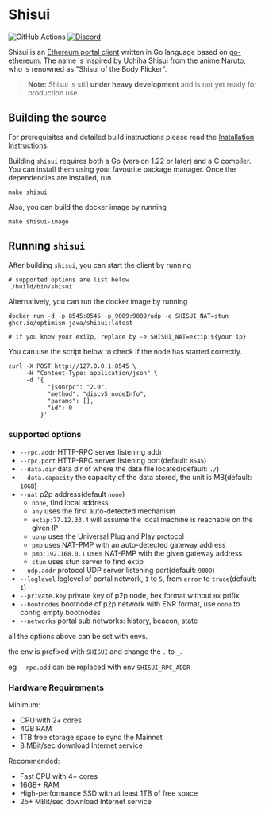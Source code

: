 # Shisui

![GitHub Actions](https://github.com/optimism-java/shisui2/workflows/CI/badge.svg?branch=main)
[![Discord](https://img.shields.io/badge/discord-join%20chat-blue.svg)](https://discord.gg/HBAgaHCBuY)

Shisui is an [Ethereum portal client](https://github.com/ethereum/portal-network-specs) written in Go language based
on [go-ethereum](https://github.com/ethereum/go-ethereum).
The name is inspired by Uchiha Shisui from the anime Naruto, who is renowned as "Shisui of the Body Flicker".

> **Note:** Shisui is still **under heavy development** and is not yet ready for production use.

## Building the source

For prerequisites and detailed build instructions please read
the [Installation Instructions](https://geth.ethereum.org/docs/getting-started/installing-geth).

Building `shisui` requires both a Go (version 1.22 or later) and a C compiler. You can install
them using your favourite package manager. Once the dependencies are installed, run

```shell
make shisui
```

Also, you can build the docker image by running

```shell
make shisui-image
```

## Running `shisui`

After building `shisui`, you can start the client by running

```shell
# supported options are list below
./build/bin/shisui
```

Alternatively, you can run the docker image by running

```shell
docker run -d -p 8545:8545 -p 9009:9009/udp -e SHISUI_NAT=stun ghcr.io/optimism-java/shisui:latest

# if you know your exiIp, replace by -e SHISUI_NAT=extip:${your ip}
```

You can use the script below to check if the node has started correctly.

```shell
curl -X POST http://127.0.0.1:8545 \
     -H "Content-Type: application/json" \
     -d '{
           "jsonrpc": "2.0",
           "method": "discv5_nodeInfo",
           "params": [],
           "id": 0
         }'
```

### supported options

* `--rpc.addr` HTTP-RPC server listening addr
* `--rpc.port` HTTP-RPC server listening port(default: `8545`)
* `--data.dir` data dir of where the data file located(default: `./`)
* `--data.capacity` the capacity of the data stored, the unit is MB(default: `10GB`)
* `--nat` p2p address(default `none`)
    * `none`, find local address
    * `any` uses the first auto-detected mechanism
    * `extip:77.12.33.4` will assume the local machine is reachable on the given IP
    * `upnp`               uses the Universal Plug and Play protocol
    * `pmp`                uses NAT-PMP with an auto-detected gateway address
    * `pmp:192.168.0.1`    uses NAT-PMP with the given gateway address
    * `stun`    uses stun server to find extip
* `--udp.addr` protocol UDP server listening port(default: `9009`)
* `--loglevel` loglevel of portal network, `1` to `5`, from `error` to `trace`(default: `1`)
* `--private.key` private key of p2p node, hex format without `0x` prifix
* `--bootnodes` bootnode of p2p network with ENR format, use `none` to config empty bootnodes
* `--networks` portal sub networks: history, beacon, state

all the options above can be set with envs.

the env is prefixed with `SHISUI` and change the `.` to `_`.

eg `--rpc.add` can be replaced with env `SHISUI_RPC_ADDR`

### Hardware Requirements

Minimum:

* CPU with 2+ cores
* 4GB RAM
* 1TB free storage space to sync the Mainnet
* 8 MBit/sec download Internet service

Recommended:

* Fast CPU with 4+ cores
* 16GB+ RAM
* High-performance SSD with at least 1TB of free space
* 25+ MBit/sec download Internet service

